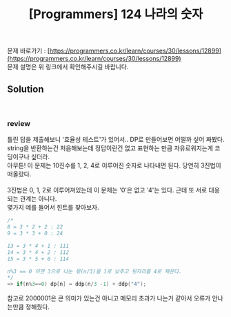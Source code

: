 ﻿---
toc: true
title:  "[Programmers] 124 나라의 숫자"
last_modified_at:   2020-07-22
excerpt: ""
categories: PS2020
image: "/images/p13.png"
sitemap :
  changefreq : weekly
  priority : 1.0
---
문제 바로가기 : [https://programmers.co.kr/learn/courses/30/lessons/12899](https://programmers.co.kr/learn/courses/30/lessons/12899)<br>
문제 설명은 위 링크에서 확인해주시길 바랍니다.<br>

## Solution
<script src="https://gist.github.com/yooniversal/9ca72e1443849b271ffe92ecd1a1a4fb.js"></script>
<br>

### review

틀린 답을 제출해보니 '효율성 테스트'가 있어서.. DP로 만들어보면 어떨까 싶어 짜봤다.<br>
string을 반환하는건 처음해보는데 정답이란건 없고 표현하는 만큼 자유로워지는게 코딩이구나 싶더라.<br>
아무튼! 이 문제는 10진수를 1, 2, 4로 이루어진 숫자로 나타내면 된다. 당연히 3진법이 떠올랐다.<br>
<br>
3진법은 0, 1, 2로 이루어져있는데 이 문제는 '0'은 없고 '4'는 있다. 근데 또 서로 대응되는 관계는 아니다.<br>
몇가지 예를 들어서 힌트를 찾아보자.<br>
```cpp
/*
8 = 3 * 2 + 2 : 22
9 = 3 * 3 + 0 : 24

13 = 3 * 4 + 1 : 111
14 = 3 * 4 + 2 : 112
15 = 3 * 5 + 0 : 114

n%3 == 0 이면 3으로 나눈 몫(n/3)을 1로 낮추고 뒷자리를 4로 채운다.
*/
=> if(n%3==0) dp[n] = ddp(n/3 -1) + ddp("4");
```
참고로 2000001은 큰 의미가 있는건 아니고 메모리 초과가 나는거 같아서 오류가 안나는만큼 정해줬다.<br>

<script src="https://utteranc.es/client.js"
        repo="yooniversal/blog-comments"
        issue-term="pathname"
        theme="github-light"
        crossorigin="anonymous"
        async>
</script>
